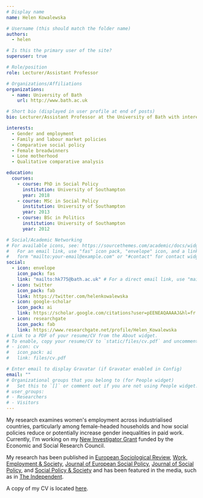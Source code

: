 ```yaml
---
# Display name
name: Helen Kowalewska

# Username (this should match the folder name)
authors:
  - helen

# Is this the primary user of the site?
superuser: true

# Role/position
role: Lecturer/Assistant Professor

# Organizations/Affiliations
organizations:
  - name: University of Bath
    url: http://www.bath.ac.uk

# Short bio (displayed in user profile at end of posts)
bio: Lecturer/Assistant Professor at the University of Bath with interests in comparative social policy, gender and employment.

interests:
  - Gender and employment
  - Family and labour market policies
  - Comparative social policy
  - Female breadwinners
  - Lone motherhood
  - Qualitative comparative analysis

education:
  courses:
    - course: PhD in Social Policy
      institution: University of Southampton
      year: 2018
    - course: MSc in Social Policy
      institution: University of Southampton
      year: 2013
    - course: BSc in Politics
      institution: University of Southampton
      year: 2012

# Social/Academic Networking
# For available icons, see: https://sourcethemes.com/academic/docs/widgets/#icons
#   For an email link, use "fas" icon pack, "envelope" icon, and a link in the
#   form "mailto:your-email@example.com" or "#contact" for contact widget.
social:
  - icon: envelope
    icon_pack: fas
    link: "mailto:hk775@bath.ac.uk" # For a direct email link, use "mailto:test@example.org".
  - icon: twitter
    icon_pack: fab
    link: https://twitter.com/helenkowalewska
  - icon: google-scholar
    icon_pack: ai
    link: https://scholar.google.com/citations?user=pEENEAQAAAAJ&hl=fr
  - icon: researchgate
    icon_pack: fab
    link: https://www.researchgate.net/profile/Helen_Kowalewska
# Link to a PDF of your resume/CV from the About widget.
# To enable, copy your resume/CV to `static/files/cv.pdf` and uncomment the lines below.
# - icon: cv
#   icon_pack: ai
#   link: files/cv.pdf

# Enter email to display Gravatar (if Gravatar enabled in Config)
email: ""
# Organizational groups that you belong to (for People widget)
#   Set this to `[]` or comment out if you are not using People widget.
# user_groups:
# - Researchers
# - Visitors
---
```


My research examines women's employment across industrialised countries, particularly among female-headed households and how social policies reduce or potentially increase gender inequalities in paid work. Currently, I'm working on my [New Investigator Grant](https://helenkowalewska.uk/project/esrc-new-investigators-grant/) funded by the Economic and Social Research Council.

My research has been published in [European Sociological Review](https://doi.org/10.1093/esr/jcad034), [Work, Employment & Society](https://doi.org/10.1177%2F0950017020971221), [Journal of European Social Policy](https://doi.org/10.1177/0958928716673316), [Journal of Social Policy](https://doi.org/10.1017/S0047279419000722), and [Social Policy & Society](https://doi.org/10.1017/S1474746415000330) and has been featured in the media, such as in [The Independent](https://www.independent.co.uk/news/uk/home-news/unemployed-men-masculinity-gender-roles-b2364228.html).

A copy of my CV is located [here](https://drive.google.com/file/d/1VyIQ0ZXsxVpPEDFE3uyUzpW_MAvpVcir/view?usp=drive_link).

